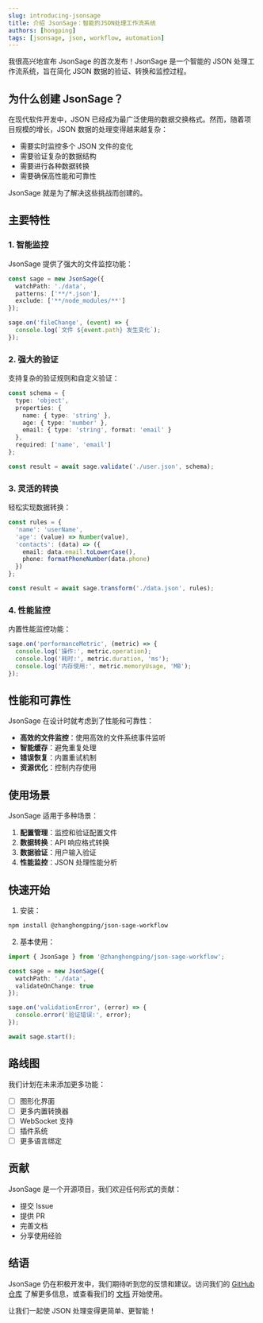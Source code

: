 ```yaml
---
slug: introducing-jsonsage
title: 介绍 JsonSage：智能的JSON处理工作流系统
authors: [hongping]
tags: [jsonsage, json, workflow, automation]
---
```


我很高兴地宣布 JsonSage 的首次发布！JsonSage 是一个智能的 JSON 处理工作流系统，旨在简化 JSON 数据的验证、转换和监控过程。

## 为什么创建 JsonSage？

在现代软件开发中，JSON 已经成为最广泛使用的数据交换格式。然而，随着项目规模的增长，JSON 数据的处理变得越来越复杂：

- 需要实时监控多个 JSON 文件的变化
- 需要验证复杂的数据结构
- 需要进行各种数据转换
- 需要确保高性能和可靠性

JsonSage 就是为了解决这些挑战而创建的。

## 主要特性

### 1. 智能监控

JsonSage 提供了强大的文件监控功能：

```typescript
const sage = new JsonSage({
  watchPath: './data',
  patterns: ['**/*.json'],
  exclude: ['**/node_modules/**']
});

sage.on('fileChange', (event) => {
  console.log(`文件 ${event.path} 发生变化`);
});
```

### 2. 强大的验证

支持复杂的验证规则和自定义验证：

```typescript
const schema = {
  type: 'object',
  properties: {
    name: { type: 'string' },
    age: { type: 'number' },
    email: { type: 'string', format: 'email' }
  },
  required: ['name', 'email']
};

const result = await sage.validate('./user.json', schema);
```

### 3. 灵活的转换

轻松实现数据转换：

```typescript
const rules = {
  'name': 'userName',
  'age': (value) => Number(value),
  'contacts': (data) => ({
    email: data.email.toLowerCase(),
    phone: formatPhoneNumber(data.phone)
  })
};

const result = await sage.transform('./data.json', rules);
```

### 4. 性能监控

内置性能监控功能：

```typescript
sage.on('performanceMetric', (metric) => {
  console.log('操作:', metric.operation);
  console.log('耗时:', metric.duration, 'ms');
  console.log('内存使用:', metric.memoryUsage, 'MB');
});
```

## 性能和可靠性

JsonSage 在设计时就考虑到了性能和可靠性：

- **高效的文件监控**：使用高效的文件系统事件监听
- **智能缓存**：避免重复处理
- **错误恢复**：内置重试机制
- **资源优化**：控制内存使用

## 使用场景

JsonSage 适用于多种场景：

1. **配置管理**：监控和验证配置文件
2. **数据转换**：API 响应格式转换
3. **数据验证**：用户输入验证
4. **性能监控**：JSON 处理性能分析

## 快速开始

1. 安装：

```bash
npm install @zhanghongping/json-sage-workflow
```

2. 基本使用：

```typescript
import { JsonSage } from '@zhanghongping/json-sage-workflow';

const sage = new JsonSage({
  watchPath: './data',
  validateOnChange: true
});

sage.on('validationError', (error) => {
  console.error('验证错误:', error);
});

await sage.start();
```

## 路线图

我们计划在未来添加更多功能：

- [ ] 图形化界面
- [ ] 更多内置转换器
- [ ] WebSocket 支持
- [ ] 插件系统
- [ ] 更多语言绑定

## 贡献

JsonSage 是一个开源项目，我们欢迎任何形式的贡献：

- 提交 Issue
- 提供 PR
- 完善文档
- 分享使用经验

## 结语

JsonSage 仍在积极开发中，我们期待听到您的反馈和建议。访问我们的 [GitHub 仓库](https://github.com/hongping1963-source/jsonsage) 了解更多信息，或查看我们的 [文档](https://hongping1963-source.github.io/jsonsage/) 开始使用。

让我们一起使 JSON 处理变得更简单、更智能！

